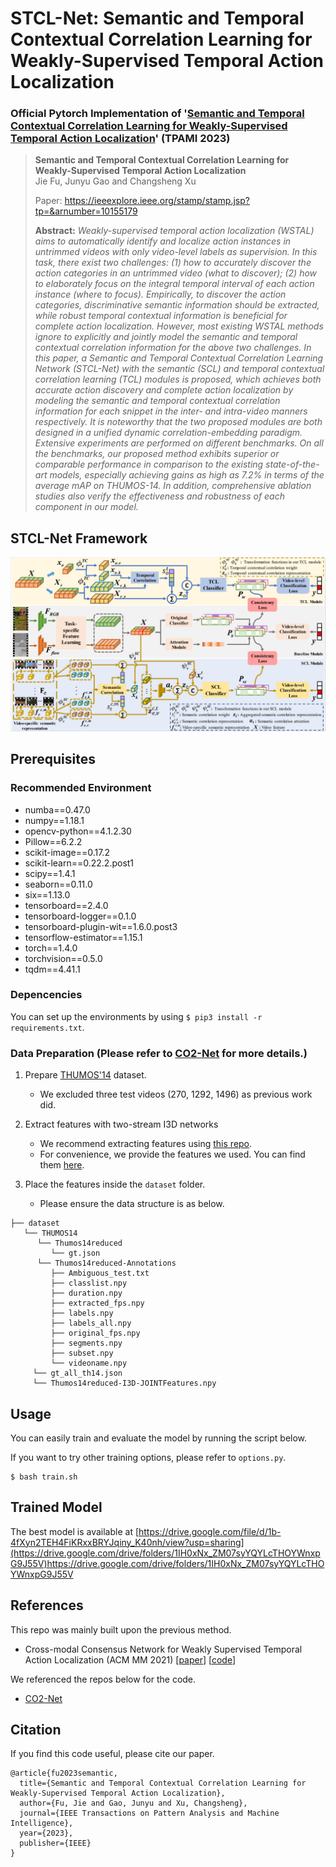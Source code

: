 # STCL-Net: Semantic and Temporal Contextual Correlation Learning for Weakly-Supervised Temporal Action Localization
### Official Pytorch Implementation of '[Semantic and Temporal Contextual Correlation Learning for Weakly-Supervised Temporal Action Localization](https://ieeexplore.ieee.org/stamp/stamp.jsp?tp=&arnumber=10155179)' (TPAMI 2023)

> **Semantic and Temporal Contextual Correlation Learning for Weakly-Supervised Temporal Action Localization**<br>
> Jie Fu, Junyu Gao and Changsheng Xu
>
> Paper: https://ieeexplore.ieee.org/stamp/stamp.jsp?tp=&arnumber=10155179
>
> **Abstract:** *Weakly-supervised temporal action localization (WSTAL) aims to automatically identify and localize action instances in untrimmed videos with only video-level labels as supervision. In this task, there exist two challenges: (1) how to accurately discover the action categories in an untrimmed video (what to discover); (2) how to elaborately focus on the integral temporal interval of each action instance (where to focus). Empirically, to discover the action categories, discriminative semantic information should be extracted, while robust temporal contextual information is beneficial for complete action localization. However, most existing WSTAL methods ignore to explicitly and jointly model the semantic and temporal contextual correlation information for the above two challenges. In this paper, a Semantic and Temporal Contextual Correlation Learning Network (STCL-Net) with the semantic (SCL) and temporal contextual correlation learning (TCL) modules is proposed, which achieves both accurate action discovery and complete action localization by modeling the semantic and temporal contextual correlation information for each snippet in the inter- and intra-video manners respectively. It is noteworthy that the two proposed modules are both designed in a unified dynamic correlation-embedding paradigm. Extensive experiments are performed on different benchmarks. On all the benchmarks, our proposed method exhibits superior or comparable performance in comparison to the existing state-of-the-art models, especially achieving gains as high as 7.2% in terms of the average mAP on THUMOS-14. In addition, comprehensive ablation studies also verify the effectiveness and robustness of each component in our model.*

## STCL-Net Framework
<img src='./model_fig/framework.png' width=950>

## Prerequisites
### Recommended Environment
* numba==0.47.0
* numpy==1.18.1
* opencv-python==4.1.2.30
* Pillow==6.2.2
* scikit-image==0.17.2
* scikit-learn==0.22.2.post1
* scipy==1.4.1
* seaborn==0.11.0
* six==1.13.0
* tensorboard==2.4.0
* tensorboard-logger==0.1.0
* tensorboard-plugin-wit==1.6.0.post3
* tensorflow-estimator==1.15.1
* torch==1.4.0
* torchvision==0.5.0
* tqdm==4.41.1

### Depencencies
You can set up the environments by using `$ pip3 install -r requirements.txt`.

### Data Preparation (Please refer to [CO2-Net](https://github.com/harlanhong/MM2021-CO2-Net) for more details.)
1. Prepare [THUMOS'14](https://www.crcv.ucf.edu/THUMOS14/) dataset.
    - We excluded three test videos (270, 1292, 1496) as previous work did.

2. Extract features with two-stream I3D networks
    - We recommend extracting features using [this repo](https://github.com/piergiaj/pytorch-i3d).
    - For convenience, we provide the features we used. You can find them [here](https://drive.google.com/file/d/1NqaDRo782bGZKo662I0rI_cvpDT67VQU/view?usp=sharing).

3. Place the features inside the `dataset` folder.
    - Please ensure the data structure is as below.
   
~~~~
├── dataset
   └── THUMOS14
      └── Thumos14reduced
         └── gt.json
      └── Thumos14reduced-Annotations
         ├── Ambiguous_test.txt
         ├── classlist.npy
         ├── duration.npy
         ├── extracted_fps.npy
         ├── labels.npy
         ├── labels_all.npy
         ├── original_fps.npy
         ├── segments.npy
         ├── subset.npy
         └── videoname.npy
     └── gt_all_th14.json
     └── Thumos14reduced-I3D-JOINTFeatures.npy
~~~~

## Usage

You can easily train and evaluate the model by running the script below.

If you want to try other training options, please refer to `options.py`.

~~~~
$ bash train.sh
~~~~

## Trained Model
The best model is available at [https://drive.google.com/file/d/1b-4fXyn2TEH4FiKRxxBRYJqiny_K40nh/view?usp=sharing](https://drive.google.com/drive/folders/1IH0xNx_ZM07syYQYLcTHOYWnxpG9J55V)https://drive.google.com/drive/folders/1IH0xNx_ZM07syYQYLcTHOYWnxpG9J55V

## References
This repo was mainly built upon the previous method.
* Cross-modal Consensus Network for Weakly Supervised Temporal Action Localization (ACM MM 2021) [[paper](https://arxiv.org/abs/2107.12589)] [[code](https://github.com/harlanhong/MM2021-CO2-Net)]

We referenced the repos below for the code.

* [CO2-Net](https://github.com/harlanhong/MM2021-CO2-Net)

## Citation
If you find this code useful, please cite our paper.

~~~~
@article{fu2023semantic,
  title={Semantic and Temporal Contextual Correlation Learning for Weakly-Supervised Temporal Action Localization},
  author={Fu, Jie and Gao, Junyu and Xu, Changsheng},
  journal={IEEE Transactions on Pattern Analysis and Machine Intelligence},
  year={2023},
  publisher={IEEE}
}
~~~~
